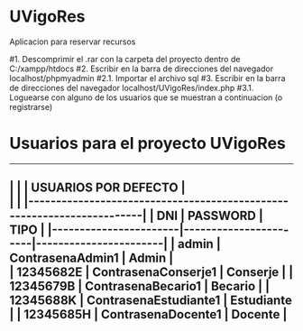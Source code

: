 # UVigoRes
Aplicacion para reservar recursos

#1. Descomprimir el .rar con la carpeta del proyecto dentro de C:/xampp/htdocs
#2. Escribir en la barra de direcciones del navegador localhost/phpmyadmin
#2.1. Importar el archivo sql
#3. Escribir en la barra de direcciones del navegador localhost/UVigoRes/index.php
#3.1. Loguearse con alguno de los usuarios que se muestran a continuacion (o registrarse)

# Usuarios para el proyecto UVigoRes

-------------------------------------------------------------------------
|									|
|			  USUARIOS POR DEFECTO				|		
|									|
|-----------------------------------------------------------------------|
|	DNI	|	PASSWORD	|	TIPO		|
|-----------------------|-----------------------|-----------------------|
|	admin           |	ContrasenaAdmin1	| 	Admin 	|						
|	12345682E	|	ContrasenaConserje1	|	Conserje      |
|	12345679B	|	ContrasenaBecario1	|	Becario      |
|	12345688K	|	ContrasenaEstudiante1	|	Estudiante      |
|	12345685H	|	ContrasenaDocente1	|	Docente     |
-------------------------------------------------------------------------
